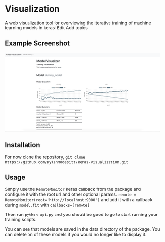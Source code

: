 # Visualization #

A web visualization tool for overviewing the iterative training of machine learning models in keras! Edit
Add topics

## Example Screenshot

![keras visualization tool](./image.png)

## Installation

For now clone the repository,
`git clone https://github.com/DylanModesitt/keras-visualization.git`

## Usage

Simply use the `RemoteMonitor` keras callback from the package and configure it with the root url and other optional params.
`remote = RemoteMonitor(root='http://localhost:9000')` and add it with a callback during `model.fit` with `callbacks=[remote]`

Then run `python api.py` and you should be good to go to start running your training scripts. 

You can see that models are saved in the data directory of the package. You can delete on of these models if you would no longer like to display it.


